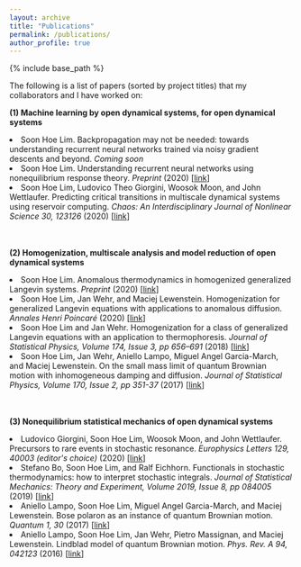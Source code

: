 ```yaml
---
layout: archive
title: "Publications"
permalink: /publications/
author_profile: true
---
```


<!-- {% if author.googlescholar %}
  You can also find my articles on <u><a href="{{author.googlescholar}}">my Google Scholar profile</a>.</u>
{% endif %} -->

{% include base_path %}

<!-- {% for post in site.publications reversed %}
  {% include archive-single.html %}
{% endfor %}
 -->

The following is a list of papers (sorted by project titles) that my collaborators and I have worked on: <br>

<p align="left"><b>(1) Machine learning by open dynamical systems, for open dynamical systems </b></p>
	<u1>
		<li>Soon Hoe Lim. Backpropagation may not be needed: towards understanding recurrent neural networks trained via noisy gradient descents and beyond. 
		<i>Coming soon </i> 
		<li>Soon Hoe Lim.      
		Understanding recurrent neural networks using nonequilibrium response theory. 
		<i>Preprint </i> (2020) [<a href="https://arxiv.org/abs/2006.11052v1">link</a>]
	    	<br></li>
		<li>Soon Hoe Lim, Ludovico Theo Giorgini, Woosok Moon, and John Wettlaufer.       
		Predicting critical transitions in multiscale dynamical systems using reservoir computing. 
		<i>Chaos: An Interdisciplinary Journal of Nonlinear Science 30, 123126 </i> (2020) [<a href="https://aip.scitation.org/doi/10.1063/5.0023764">link</a>] 
	    	<br></li>
	</u1>
	  <br>
	  <br>
	    <p align="left"><b>(2) Homogenization, multiscale analysis and model reduction of open dynamical systems </b></p>
    	<u1>
		<li>Soon Hoe Lim.
		Anomalous thermodynamics in homogenized generalized Langevin systems. 
		<i>Preprint </i> (2020) [<a href="https://arxiv.org/abs/1911.07836v2">link</a>] 
   		<br></li>   
		<li>Soon Hoe Lim, Jan Wehr, and Maciej Lewenstein.  
		Homogenization for generalized Langevin equations with applications to anomalous diffusion. 
		<i>Annales Henri Poincaré </i> (2020) [<a href="https://link.springer.com/article/10.1007/s00023-020-00889-2">link</a>]
   		<br></li>
		<li>Soon Hoe Lim and Jan Wehr. 
		Homogenization for a class of generalized Langevin equations with an application to thermophoresis. 
		<i>Journal of Statistical Physics,  Volume 174, Issue 3, pp 656–691 </i> (2018) [<a href="https://link.springer.com/article/10.1007/s10955-018-2192-9">link</a>]
   		<br></li>
		<li>Soon Hoe Lim, Jan Wehr, Aniello Lampo, Miguel Angel Garcia-March, and Maciej Lewenstein. 
		On the small mass limit of quantum Brownian motion with inhomogeneous damping and diffusion. 
		<i>Journal of Statistical Physics, Volume 170, Issue 2, pp 351-37 </i> (2017) [<a href="https://link.springer.com/article/10.1007/s10955-017-1907-7">link</a>]
   		<br></li>
    	</u1>
    	<br>
	<br>
	    <p align="left"><b>(3) Nonequilibrium statistical mechanics of open dynamical systems </b></p>
    	<u1>
		<li>Ludovico Giorgini, Soon Hoe Lim, Woosok Moon, and John Wettlaufer. 
		Precursors to rare events in stochastic resonance.
		<i>Europhysics Letters 129, 40003 (editor's choice) </i> (2020) [<a href="https://iopscience.iop.org/article/10.1209/0295-5075/129/40003">link</a>] 
		<br></li>
		<li>Stefano Bo, Soon Hoe Lim, and Ralf Eichhorn.  
		Functionals in stochastic thermodynamics: how to interpret stochastic integrals. 
		<i>Journal of Statistical Mechanics: Theory and Experiment, Volume 2019, Issue 8, pp 084005 </i> (2019) [<a href="https://iopscience.iop.org/article/10.1088/1742-5468/ab3111">link</a>]
   		<br></li> 
        	<li>Aniello Lampo, Soon Hoe Lim, Miguel Angel Garcia-March, and Maciej Lewenstein. 
		Bose polaron as an instance of quantum Brownian motion. 
		<i>Quantum 1, 30 </i> (2017) [<a href="https://quantum-journal.org/papers/q-2017-09-27-30/">link</a>]
   		<br></li>
 		<li>Aniello Lampo, Soon Hoe Lim, Jan Wehr, Pietro Massignan, and Maciej Lewenstein.
		Lindblad model of quantum Brownian motion. 
		<i>Phys. Rev. A 94, 042123 </i> (2016) [<a href="http://journals.aps.org/pra/abstract/10.1103/PhysRevA.94.042123">link</a>]
   		<br></li>
	</u1>
<br>
 
